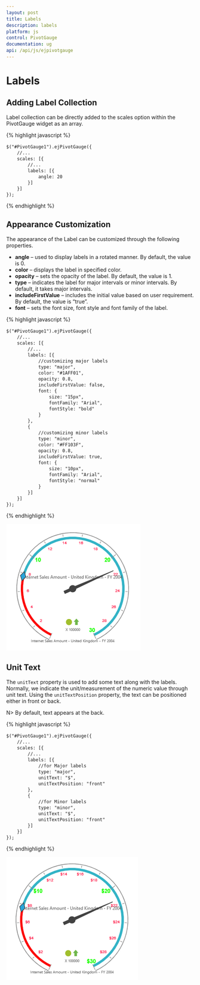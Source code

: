 ```yaml
---
layout: post
title: Labels
description: labels 
platform: js
control: PivotGauge
documentation: ug
api: /api/js/ejpivotgauge
---
```


# Labels

## Adding Label Collection

Label collection can be directly added to the scales option within the PivotGauge widget as an array.

{% highlight javascript %}

    $("#PivotGauge1").ejPivotGauge({
        //...
        scales: [{
            //...
            labels: [{
                angle: 20
            }]
        }]
    });
{% endhighlight %}

## Appearance Customization

The appearance of the Label can be customized through the following properties.

* **angle** – used to display labels in a rotated manner. By default, the value is 0.
* **color** – displays the label in specified color.
* **opacity** – sets the opacity of the label. By default, the value is 1.
* **type** – indicates the label for major intervals or minor intervals.  By default, it takes major intervals.
* **includeFirstValue** – includes the initial value based on user requirement.  By default, the value is “true”.
* **font** – sets the font size, font style and font family of the label.

{% highlight javascript %}

    $("#PivotGauge1").ejPivotGauge({
        //...
        scales: [{
            //...
            labels: [{
                //customizing major labels
                type: "major",
                color: "#1AFF01",
                opacity: 0.8,
                includeFirstValue: false,
                font: {
                    size: "15px",
                    fontFamily: "Arial",
                    fontStyle: "bold"
                }
            }, 
            {
                //customizing minor labels
                type: "minor",
                color: "#FF103F",
                opacity: 0.8,
                includeFirstValue: true,
                font: {
                    size: "10px",
                    fontFamily: "Arial",
                    fontStyle: "normal"
                }
            }]
        }]
    });

{% endhighlight %}

![](Labels_images/AppearanceCustomization.png) 

## Unit Text

The `unitText` property is used to add some text along with the labels. Normally, we indicate the unit/measurement of the numeric value through unit text. Using the `unitTextPosition` property, the text can be positioned either in front or back. 

N> By default, text appears at the back.

{% highlight javascript %}

    $("#PivotGauge1").ejPivotGauge({
        //...
        scales: [{
            //...
            labels: [{
                //for Major labels
                type: "major",
                unitText: "$",
                unitTextPosition: "front"
            }, 
            {
                //for Minor labels
                type: "minor",
                unitText: "$",
                unitTextPosition: "front"
            }]
        }]
    });

{% endhighlight %}

![](Labels_images/UnitText.png)
